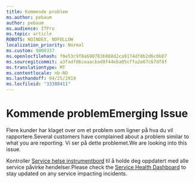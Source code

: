 ```yaml
---
title: Kommende problem
ms.author: pebaum
author: pebaum
ms.audience: ITPro
ms.topic: article
ROBOTS: NOINDEX, NOFOLLOW
localization_priority: Normal
ms.custom: 9000337
ms.openlocfilehash: f0e53c9f8a690783b088d2ca9174df8b2d6c0b07
ms.sourcegitcommit: a3fadf06ceaacbad0f44eba05cffa2e67c67df8f
ms.translationtype: MT
ms.contentlocale: nb-NO
ms.lasthandoff: 04/25/2019
ms.locfileid: "33308411"
---
```

# <a name="emerging-issue"></a><span data-ttu-id="7f691-102">Kommende problem</span><span class="sxs-lookup"><span data-stu-id="7f691-102">Emerging Issue</span></span>

<span data-ttu-id="7f691-103">Flere kunder har klaget over om et problem som ligner på hva du vil rapportere.</span><span class="sxs-lookup"><span data-stu-id="7f691-103">Several customers have complained about a problem similar to what you are reporting.</span></span> <span data-ttu-id="7f691-104">Vi ser på dette problemet.</span><span class="sxs-lookup"><span data-stu-id="7f691-104">We are looking into this issue.</span></span>

<span data-ttu-id="7f691-105">Kontroller [Service helse instrumentbord](https://admin.microsoft.com/adminportal/home#/servicehealth) til å holde deg oppdatert med alle service påvirke hendelser.</span><span class="sxs-lookup"><span data-stu-id="7f691-105">Please check the [Service Health Dashboard](https://admin.microsoft.com/adminportal/home#/servicehealth) to stay updated on any service impacting incidents.</span></span>